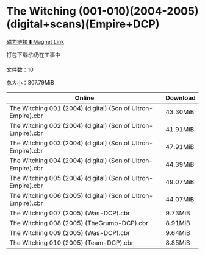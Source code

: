 # The Witching (001-010)(2004-2005)(digital+scans)(Empire+DCP)

[磁力链接⬇Magnet Link](magnet:?xt=urn:btih:248aa42b75e23bd22d667e22f3385c1057556b3c&dn=The%20Witching%20%28001-010%29%282004-2005%29%28digital%2Bscans%29%28Empire%2BDCP%29)

打包下载📦仍在工事中

文件数：10

总大小：307.79MiB

Online | Download
--- | ---
The Witching 001 (2004) (digital) (Son of Ultron-Empire).cbr | 43.30MiB
The Witching 002 (2004) (digital) (Son of Ultron-Empire).cbr | 41.91MiB
The Witching 003 (2004) (digital) (Son of Ultron-Empire).cbr | 47.91MiB
The Witching 004 (2004) (digital) (Son of Ultron-Empire).cbr | 44.39MiB
The Witching 005 (2004) (digital) (Son of Ultron-Empire).cbr | 49.07MiB
The Witching 006 (2005) (digital) (Son of Ultron-Empire).cbr | 44.07MiB
The Witching 007 (2005) (Was-DCP).cbr | 9.73MiB
The Witching 008 (2005) (TheGrump-DCP).cbr | 8.91MiB
The Witching 009 (2005) (Was-DCP).cbr | 9.64MiB
The Witching 010 (2005) (Team-DCP).cbr | 8.85MiB